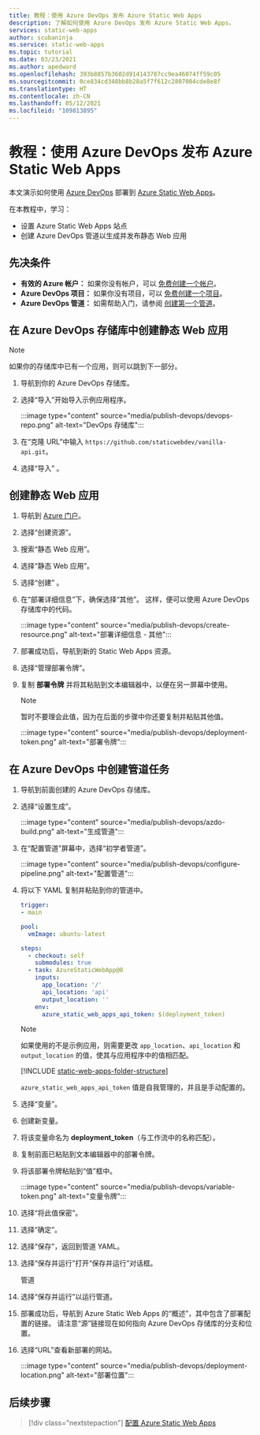 ```yaml
---
title: 教程：使用 Azure DevOps 发布 Azure Static Web Apps
description: 了解如何使用 Azure DevOps 发布 Azure Static Web Apps。
services: static-web-apps
author: scubaninja
ms.service: static-web-apps
ms.topic: tutorial
ms.date: 03/23/2021
ms.author: apedward
ms.openlocfilehash: 393b8857b3602d914143787cc9ea46074ff59c05
ms.sourcegitcommit: 0ce834cd348bb8b28a5f7f612c2807084cde8e8f
ms.translationtype: HT
ms.contentlocale: zh-CN
ms.lasthandoff: 05/12/2021
ms.locfileid: "109813895"
---
```

# <a name="tutorial-publish-azure-static-web-apps-with-azure-devops"></a>教程：使用 Azure DevOps 发布 Azure Static Web Apps

本文演示如何使用 [Azure DevOps](https://dev.azure.com/) 部署到 [Azure Static Web Apps](./overview.md)。

在本教程中，学习：

- 设置 Azure Static Web Apps 站点
- 创建 Azure DevOps 管道以生成并发布静态 Web 应用

## <a name="prerequisites"></a>先决条件

- **有效的 Azure 帐户：** 如果你没有帐户，可以 [免费创建一个帐户](https://azure.microsoft.com/free/)。
- **Azure DevOps 项目：** 如果你没有项目，可以 [免费创建一个项目](https://azure.microsoft.com/pricing/details/devops/azure-devops-services/)。
- **Azure DevOps 管道：** 如需帮助入门，请参阅 [创建第一个管道](/azure/devops/pipelines/create-first-pipeline?preserve-view=true&view=azure-devops)。

## <a name="create-a-static-web-app-in-an-azure-devops-repository"></a>在 Azure DevOps 存储库中创建静态 Web 应用

  > [!NOTE]
  > 如果你的存储库中已有一个应用，则可以跳到下一部分。

1. 导航到你的 Azure DevOps 存储库。

1. 选择“导入”开始导入示例应用程序。
  
    :::image type="content" source="media/publish-devops/devops-repo.png" alt-text="DevOps 存储库":::

1. 在“克隆 URL”中输入 `https://github.com/staticwebdev/vanilla-api.git`。

1. 选择“导入”  。

## <a name="create-a-static-web-app"></a>创建静态 Web 应用

1. 导航到 [Azure 门户](https://portal.azure.com)。

1. 选择“创建资源”。

1. 搜索“静态 Web 应用”。

1. 选择“静态 Web 应用”。

1. 选择“创建”  。

1. 在“部署详细信息”下，确保选择“其他”。 这样，便可以使用 Azure DevOps 存储库中的代码。

    :::image type="content" source="media/publish-devops/create-resource.png" alt-text="部署详细信息 - 其他":::

1. 部署成功后，导航到新的 Static Web Apps 资源。

1. 选择“管理部署令牌”。

1. 复制 **部署令牌** 并将其粘贴到文本编辑器中，以便在另一屏幕中使用。

    > [!NOTE]
    > 暂时不要理会此值，因为在后面的步骤中你还要复制并粘贴其他值。

    :::image type="content" source="media/publish-devops/deployment-token.png" alt-text="部署令牌":::

## <a name="create-the-pipeline-task-in-azure-devops"></a>在 Azure DevOps 中创建管道任务

1. 导航到前面创建的 Azure DevOps 存储库。

1. 选择“设置生成”。

    :::image type="content" source="media/publish-devops/azdo-build.png" alt-text="生成管道":::

1. 在“配置管道”屏幕中，选择“初学者管道”。

    :::image type="content" source="media/publish-devops/configure-pipeline.png" alt-text="配置管道":::

1. 将以下 YAML 复制并粘贴到你的管道中。

    ```yaml
    trigger:
    - main

    pool:
      vmImage: ubuntu-latest

    steps:
      - checkout: self
        submodules: true
      - task: AzureStaticWebApp@0
        inputs:
          app_location: '/'
          api_location: 'api'
          output_location: ''
        env:
          azure_static_web_apps_api_token: $(deployment_token)
    ```

    > [!NOTE]
    > 如果使用的不是示例应用，则需要更改 `app_location`、`api_location` 和 `output_location` 的值，使其与应用程序中的值相匹配。

    [!INCLUDE [static-web-apps-folder-structure](../../includes/static-web-apps-folder-structure.md)]

    `azure_static_web_apps_api_token` 值是自我管理的，并且是手动配置的。

2. 选择“变量”。

3. 创建新变量。

4. 将该变量命名为 **deployment_token**（与工作流中的名称匹配）。

5. 复制前面已粘贴到文本编辑器中的部署令牌。

6. 将该部署令牌粘贴到“值”框中。

    :::image type="content" source="media/publish-devops/variable-token.png" alt-text="变量令牌":::

7. 选择“将此值保密”。

8. 选择“确定”。

9. 选择“保存”，返回到管道 YAML。

10. 选择“保存并运行”打开“保存并运行”对话框。

    管道

11. 选择“保存并运行”以运行管道。

12. 部署成功后，导航到 Azure Static Web Apps 的“概述”，其中包含了部署配置的链接。 请注意“源”链接现在如何指向 Azure DevOps 存储库的分支和位置。

13. 选择“URL”查看新部署的网站。

    :::image type="content" source="media/publish-devops/deployment-location.png" alt-text="部署位置":::

## <a name="next-steps"></a>后续步骤

> [!div class="nextstepaction"]
> [配置 Azure Static Web Apps](./configuration.md)